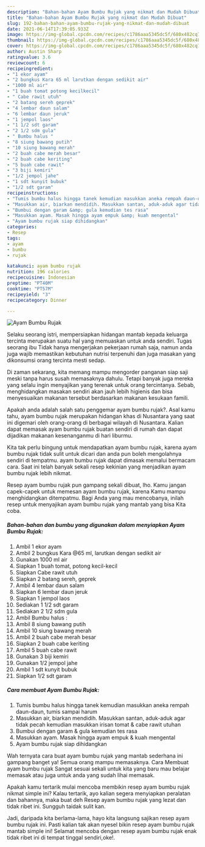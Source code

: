 ```yaml
---
description: "Bahan-bahan Ayam Bumbu Rujak yang nikmat dan Mudah Dibuat"
title: "Bahan-bahan Ayam Bumbu Rujak yang nikmat dan Mudah Dibuat"
slug: 192-bahan-bahan-ayam-bumbu-rujak-yang-nikmat-dan-mudah-dibuat
date: 2021-06-14T17:39:05.933Z
image: https://img-global.cpcdn.com/recipes/c1786aaa5345dc5f/680x482cq70/ayam-bumbu-rujak-foto-resep-utama.jpg
thumbnail: https://img-global.cpcdn.com/recipes/c1786aaa5345dc5f/680x482cq70/ayam-bumbu-rujak-foto-resep-utama.jpg
cover: https://img-global.cpcdn.com/recipes/c1786aaa5345dc5f/680x482cq70/ayam-bumbu-rujak-foto-resep-utama.jpg
author: Austin Sharp
ratingvalue: 3.6
reviewcount: 6
recipeingredient:
- "1 ekor ayam"
- "2 bungkus Kara 65 ml larutkan dengan sedikit air"
- "1000 ml air"
- "1 buah tomat potong kecilkecil"
- " Cabe rawit utuh"
- "2 batang sereh geprek"
- "4 lembar daun salam"
- "6 lembar daun jeruk"
- "1 jempol laos"
- "1 1/2 sdt garam"
- "2 1/2 sdm gula"
- " Bumbu halus "
- "8 siung bawang putih"
- "10 siung bawang merah"
- "2 buah cabe merah besar"
- "2 buah cabe keriting"
- "5 buah cabe rawit"
- "3 biji kemiri"
- "1/2 jempol jahe"
- "1 sdt kunyit bubuk"
- "1/2 sdt garam"
recipeinstructions:
- "Tumis bumbu halus hingga tanek kemudian masukkan aneka rempah daun-daun, tumis sampai harum"
- "Masukkan air, biarkan mendidih. Masukkan santan, aduk-aduk agar tidak pecah kemudian masukkan irisan tomat &amp; cabe rawit utuhan"
- "Bumbui dengan garam &amp; gula kemudian tes rasa"
- "Masukkan ayam. Masak hingga ayam empuk &amp; kuah mengental"
- "Ayam bumbu rujak siap dihidangkan"
categories:
- Resep
tags:
- ayam
- bumbu
- rujak

katakunci: ayam bumbu rujak 
nutrition: 196 calories
recipecuisine: Indonesian
preptime: "PT40M"
cooktime: "PT57M"
recipeyield: "3"
recipecategory: Dinner

---
```



![Ayam Bumbu Rujak](https://img-global.cpcdn.com/recipes/c1786aaa5345dc5f/680x482cq70/ayam-bumbu-rujak-foto-resep-utama.jpg)

Selaku seorang istri, mempersiapkan hidangan mantab kepada keluarga tercinta merupakan suatu hal yang memuaskan untuk anda sendiri. Tugas seorang ibu Tidak hanya mengerjakan pekerjaan rumah saja, namun anda juga wajib memastikan kebutuhan nutrisi terpenuhi dan juga masakan yang dikonsumsi orang tercinta mesti sedap.

Di zaman  sekarang, kita memang mampu mengorder panganan siap saji meski tanpa harus susah memasaknya dahulu. Tetapi banyak juga mereka yang selalu ingin menyajikan yang terenak untuk orang tercintanya. Sebab, menghidangkan masakan sendiri akan jauh lebih higienis dan bisa menyesuaikan makanan tersebut berdasarkan makanan kesukaan famili. 



Apakah anda adalah salah satu penggemar ayam bumbu rujak?. Asal kamu tahu, ayam bumbu rujak merupakan hidangan khas di Nusantara yang saat ini digemari oleh orang-orang di berbagai wilayah di Nusantara. Kalian dapat memasak ayam bumbu rujak buatan sendiri di rumah dan dapat dijadikan makanan kesenanganmu di hari liburmu.

Kita tak perlu bingung untuk mendapatkan ayam bumbu rujak, karena ayam bumbu rujak tidak sulit untuk dicari dan anda pun boleh mengolahnya sendiri di tempatmu. ayam bumbu rujak dapat dimasak memalui bermacam cara. Saat ini telah banyak sekali resep kekinian yang menjadikan ayam bumbu rujak lebih nikmat.

Resep ayam bumbu rujak pun gampang sekali dibuat, lho. Kamu jangan capek-capek untuk memesan ayam bumbu rujak, karena Kamu mampu menghidangkan ditempatmu. Bagi Anda yang mau mencobanya, inilah resep untuk menyajikan ayam bumbu rujak yang mantab yang bisa Kita coba.

<!--inarticleads1-->

##### Bahan-bahan dan bumbu yang digunakan dalam menyiapkan Ayam Bumbu Rujak:

1. Ambil 1 ekor ayam
1. Ambil 2 bungkus Kara @65 ml, larutkan dengan sedikit air
1. Gunakan 1000 ml air
1. Siapkan 1 buah tomat, potong kecil-kecil
1. Siapkan  Cabe rawit utuh
1. Siapkan 2 batang sereh, geprek
1. Ambil 4 lembar daun salam
1. Siapkan 6 lembar daun jeruk
1. Siapkan 1 jempol laos
1. Sediakan 1 1/2 sdt garam
1. Sediakan 2 1/2 sdm gula
1. Ambil  Bumbu halus :
1. Ambil 8 siung bawang putih
1. Ambil 10 siung bawang merah
1. Ambil 2 buah cabe merah besar
1. Siapkan 2 buah cabe keriting
1. Ambil 5 buah cabe rawit
1. Gunakan 3 biji kemiri
1. Gunakan 1/2 jempol jahe
1. Ambil 1 sdt kunyit bubuk
1. Siapkan 1/2 sdt garam




<!--inarticleads2-->

##### Cara membuat Ayam Bumbu Rujak:

1. Tumis bumbu halus hingga tanek kemudian masukkan aneka rempah daun-daun, tumis sampai harum
1. Masukkan air, biarkan mendidih. Masukkan santan, aduk-aduk agar tidak pecah kemudian masukkan irisan tomat &amp; cabe rawit utuhan
1. Bumbui dengan garam &amp; gula kemudian tes rasa
1. Masukkan ayam. Masak hingga ayam empuk &amp; kuah mengental
1. Ayam bumbu rujak siap dihidangkan




Wah ternyata cara buat ayam bumbu rujak yang mantab sederhana ini gampang banget ya! Semua orang mampu memasaknya. Cara Membuat ayam bumbu rujak Sangat sesuai sekali untuk kita yang baru mau belajar memasak atau juga untuk anda yang sudah lihai memasak.

Apakah kamu tertarik mulai mencoba membikin resep ayam bumbu rujak nikmat simple ini? Kalau tertarik, ayo kalian segera menyiapkan peralatan dan bahannya, maka buat deh Resep ayam bumbu rujak yang lezat dan tidak ribet ini. Sungguh taidak sulit kan. 

Jadi, daripada kita berlama-lama, hayo kita langsung sajikan resep ayam bumbu rujak ini. Pasti kalian tak akan nyesel bikin resep ayam bumbu rujak mantab simple ini! Selamat mencoba dengan resep ayam bumbu rujak enak tidak ribet ini di tempat tinggal sendiri,oke!.

